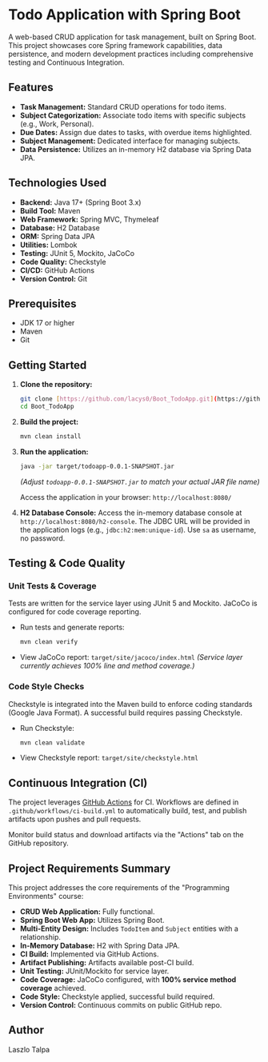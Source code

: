 # Todo Application with Spring Boot

A web-based CRUD application for task management, built on Spring Boot. This project showcases core Spring framework capabilities, data persistence, and modern development practices including comprehensive testing and Continuous Integration.

## Features

- **Task Management:** Standard CRUD operations for todo items.
- **Subject Categorization:** Associate todo items with specific subjects (e.g., Work, Personal).
- **Due Dates:** Assign due dates to tasks, with overdue items highlighted.
- **Subject Management:** Dedicated interface for managing subjects.
- **Data Persistence:** Utilizes an in-memory H2 database via Spring Data JPA.

## Technologies Used

- **Backend:** Java 17+ (Spring Boot 3.x)
- **Build Tool:** Maven
- **Web Framework:** Spring MVC, Thymeleaf
- **Database:** H2 Database
- **ORM:** Spring Data JPA
- **Utilities:** Lombok
- **Testing:** JUnit 5, Mockito, JaCoCo
- **Code Quality:** Checkstyle
- **CI/CD:** GitHub Actions
- **Version Control:** Git

## Prerequisites

- JDK 17 or higher
- Maven
- Git

## Getting Started

1.  **Clone the repository:**

    ```bash
    git clone [https://github.com/lacys0/Boot_TodoApp.git](https://github.com/lacys0/Boot_TodoApp.git)
    cd Boot_TodoApp
    ```

2.  **Build the project:**

    ```bash
    mvn clean install
    ```

3.  **Run the application:**

    ```bash
    java -jar target/todoapp-0.0.1-SNAPSHOT.jar
    ```

    _(Adjust `todoapp-0.0.1-SNAPSHOT.jar` to match your actual JAR file name)_

    Access the application in your browser: `http://localhost:8080/`

4.  **H2 Database Console:**
    Access the in-memory database console at `http://localhost:8080/h2-console`. The JDBC URL will be provided in the application logs (e.g., `jdbc:h2:mem:unique-id`). Use `sa` as username, no password.

## Testing & Code Quality

### Unit Tests & Coverage

Tests are written for the service layer using JUnit 5 and Mockito. JaCoCo is configured for code coverage reporting.

- Run tests and generate reports:
  ```bash
  mvn clean verify
  ```
- View JaCoCo report: `target/site/jacoco/index.html`
  _(Service layer currently achieves 100% line and method coverage.)_

### Code Style Checks

Checkstyle is integrated into the Maven build to enforce coding standards (Google Java Format). A successful build requires passing Checkstyle.

- Run Checkstyle:
  ```bash
  mvn clean validate
  ```
- View Checkstyle report: `target/site/checkstyle.html`

## Continuous Integration (CI)

The project leverages [GitHub Actions](https://docs.github.com/en/actions/about-github-actions/understanding-github-actions) for CI. Workflows are defined in `.github/workflows/ci-build.yml` to automatically build, test, and publish artifacts upon pushes and pull requests.

Monitor build status and download artifacts via the "Actions" tab on the GitHub repository.

## Project Requirements Summary

This project addresses the core requirements of the "Programming Environments" course:

- **CRUD Web Application:** Fully functional.
- **Spring Boot Web App:** Utilizes Spring Boot.
- **Multi-Entity Design:** Includes `TodoItem` and `Subject` entities with a relationship.
- **In-Memory Database:** H2 with Spring Data JPA.
- **CI Build:** Implemented via GitHub Actions.
- **Artifact Publishing:** Artifacts available post-CI build.
- **Unit Testing:** JUnit/Mockito for service layer.
- **Code Coverage:** JaCoCo configured, with **100% service method coverage** achieved.
- **Code Style:** Checkstyle applied, successful build required.
- **Version Control:** Continuous commits on public GitHub repo.

## Author

Laszlo Talpa
